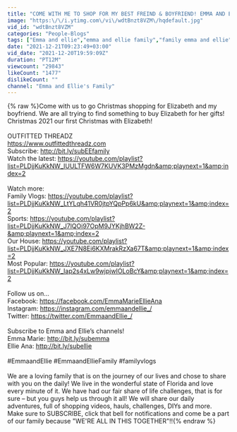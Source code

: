 ```yaml
---
title: "COME WITH ME TO SHOP FOR MY BEST FREIND & BOYFRIEND! EMMA AND ELLIE"
image: "https:\/\/i.ytimg.com\/vi\/wdtBnzt8VZM\/hqdefault.jpg"
vid_id: "wdtBnzt8VZM"
categories: "People-Blogs"
tags: ["Emma and ellie","emma and ellie family","family emma and ellie"]
date: "2021-12-21T09:23:49+03:00"
vid_date: "2021-12-20T19:59:09Z"
duration: "PT12M"
viewcount: "29843"
likeCount: "1477"
dislikeCount: ""
channel: "Emma and Ellie's Family"
---
```

{% raw %}Come with us to go Christmas shopping for Elizabeth and my boyfriend. We are all trying to find something to buy Elizabeth for her gifts! Christmas 2021 our first Christmas with Elizabeth!<br /><br />OUTFITTED THREADZ<br /><a rel="nofollow" target="blank" href="https://www.outfittedthreadz.com">https://www.outfittedthreadz.com</a><br />Subscribe: <a rel="nofollow" target="blank" href="http://bit.ly/subEEfamily">http://bit.ly/subEEfamily</a><br />Watch the latest: <a rel="nofollow" target="blank" href="https://youtube.com/playlist?list=PLDjjKuKkNW_IUULTFW6W7KUVK3PMzMgdn&amp;playnext=1&amp;index=2">https://youtube.com/playlist?list=PLDjjKuKkNW_IUULTFW6W7KUVK3PMzMgdn&amp;playnext=1&amp;index=2</a> <br /><br />Watch more:<br />Family Vlogs: <a rel="nofollow" target="blank" href="https://youtube.com/playlist?list=PLDjjKuKkNW_LtYLqh41VR0jtpYQpPp6kU&amp;playnext=1&amp;index=2">https://youtube.com/playlist?list=PLDjjKuKkNW_LtYLqh41VR0jtpYQpPp6kU&amp;playnext=1&amp;index=2</a><br />Sports: <a rel="nofollow" target="blank" href="https://youtube.com/playlist?list=PLDjjKuKkNW_J7lQOi97OpM9JYKjhBW2Z-&amp;playnext=1&amp;index=2">https://youtube.com/playlist?list=PLDjjKuKkNW_J7lQOi97OpM9JYKjhBW2Z-&amp;playnext=1&amp;index=2</a> <br />Our House: <a rel="nofollow" target="blank" href="https://youtube.com/playlist?list=PLDjjKuKkNW_JXE7N8Ei6KXMrakRzXa67T&amp;playnext=1&amp;index=2">https://youtube.com/playlist?list=PLDjjKuKkNW_JXE7N8Ei6KXMrakRzXa67T&amp;playnext=1&amp;index=2</a>  <br />Most Popular: <a rel="nofollow" target="blank" href="https://youtube.com/playlist?list=PLDjjKuKkNW_Iap2s4xLw9wjpjwIOLoBcY&amp;playnext=1&amp;index=2">https://youtube.com/playlist?list=PLDjjKuKkNW_Iap2s4xLw9wjpjwIOLoBcY&amp;playnext=1&amp;index=2</a><br /><br />Follow us on…<br />Facebook: <a rel="nofollow" target="blank" href="https://facebook.com/EmmaMarieEllieAna">https://facebook.com/EmmaMarieEllieAna</a> <br />Instagram: <a rel="nofollow" target="blank" href="https://instagram.com/emmaandellie_/">https://instagram.com/emmaandellie_/</a><br />Twitter: <a rel="nofollow" target="blank" href="https://twitter.com/EmmaandEllie_/">https://twitter.com/EmmaandEllie_/</a><br /><br />Subscribe to Emma and Ellie’s channels!<br />Emma Marie: <a rel="nofollow" target="blank" href="http://bit.ly/subemma">http://bit.ly/subemma</a> <br />Ellie Ana: <a rel="nofollow" target="blank" href="http://bit.ly/subellie">http://bit.ly/subellie</a> <br /><br />#EmmaandEllie #EmmaandEllieFamily #familyvlogs<br /><br />We are a loving family that is on the journey of our lives and chose to share with you on the daily! We live in the wonderful state of Florida and love every minute of it. We have had our fair share of life challenges, that is for sure – but you guys help us through it all! We will share our daily adventures, full of shopping videos, hauls, challenges, DIYs and more.<br /> Make sure to SUBSCRIBE, click that bell for notifications and come be a part of our family because &quot;WE'RE ALL IN THIS TOGETHER&quot;!!{% endraw %}
